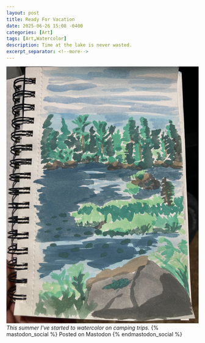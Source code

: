 ```yaml
---
layout: post
title: Ready For Vacation
date: 2025-06-26 15:08 -0400
categories: [Art]
tags: [Art,Watercolor]
description: Time at the lake is never wasted.
excerpt_separator: <!--more-->
---
```

![Watercolor of a forested lake scene by author.](/assets/img/25-06/IMG_4381.jpeg)
_This summer I've started to watercolor on camping trips._
{% mastodon_social %}
Posted on Mastodon
{% endmastodon_social %}
<!--more-->